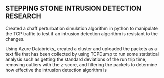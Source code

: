 ## STEPPING STONE INTRUSION DETECTION RESEARCH

Created a chaff perturbation simulation algorithm in python to manipulate the TCP traffic to test if an intrusion
detection algorithm is resistant to the changes.

Using Azure Databricks, created a cluster and uploaded the packets as a text file that has been collected by using
TCPDump to run some statistical analysis such as getting the standard deviations of the run trip time, removing
outliers with the z-score, and filtering the packets to determine how effective the intrusion detection algorithm is

